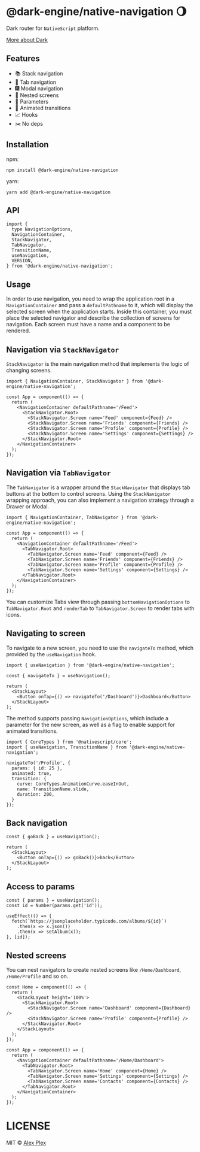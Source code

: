 # @dark-engine/native-navigation 🌖

Dark router for `NativeScript` platform.

[More about Dark](https://github.com/atellmer/dark)

## Features
- 📚 Stack navigation
- 📂 Tab navigation
- 🎆 Modal navigation
- 🌳 Nested screens
- 🔢 Parameters
- 💃 Animated transitions
- 📈 Hooks
- ✂️ No deps

## Installation
npm:
```
npm install @dark-engine/native-navigation
```
yarn:
```
yarn add @dark-engine/native-navigation
```
## API

```tsx
import {
  type NavigationOptions,
  NavigationContainer,
  StackNavigator,
  TabNavigator,
  TransitionName,
  useNavigation,
  VERSION,
} from '@dark-engine/native-navigation';
```
## Usage

In order to use navigation, you need to wrap the application root in a `NavigationContainer` and pass a `defaultPathname` to it, which will display the selected screen when the application starts. Inside this container, you must place the selected navigator and describe the collection of screens for navigation. Each screen must have a name and a component to be rendered.

## Navigation via `StackNavigator`

`StackNavigator` is the main navigation method that implements the logic of changing screens.

```tsx
import { NavigationContainer, StackNavigator } from '@dark-engine/native-navigation';
```

```tsx
const App = component(() => {
  return (
    <NavigationContainer defaultPathname='/Feed'>
      <StackNavigator.Root>
        <StackNavigator.Screen name='Feed' component={Feed} />
        <StackNavigator.Screen name='Friends' component={Friends} />
        <StackNavigator.Screen name='Profile' component={Profile} />
        <StackNavigator.Screen name='Settings' component={Settings} />
      </StackNavigator.Root>
    </NavigationContainer>
  );
});
```

## Navigation via `TabNavigator`

The `TabNavigator` is a wrapper around the `StackNavigator` that displays tab buttons at the bottom to control screens. Using the `StackNavigator` wrapping approach, you can also implement a navigation strategy through a Drawer or Modal.

```tsx
import { NavigationContainer, TabNavigator } from '@dark-engine/native-navigation';
```

```tsx
const App = component(() => {
  return (
    <NavigationContainer defaultPathname='/Feed'>
      <TabNavigator.Root>
        <TabNavigator.Screen name='Feed' component={Feed} />
        <TabNavigator.Screen name='Friends' component={Friends} />
        <TabNavigator.Screen name='Profile' component={Profile} />
        <TabNavigator.Screen name='Settings' component={Settings} />
      </TabNavigator.Root>
    </NavigationContainer>
  );
});
```

You can customize Tabs view through passing `bottomNavigationOptions` to `TabNavigator.Root` and `renderTab` to `TabNavigator.Screen` to render tabs with icons.

## Navigating to screen

To navigate to a new screen, you need to use the `navigateTo` method, which provided by the `useNavigation` hook.

```tsx
import { useNavigation } from '@dark-engine/native-navigation';
```

```tsx
const { navigateTo } = useNavigation();

return (
  <StackLayout>
    <Button onTap={() => navigateTo('/Dashboard')}>Dashboard</Button>
  </StackLayout>
);
```

The method supports passing `NavigationOptions`, which include a parameter for the new screen, as well as a flag to enable support for animated transitions.
```tsx
import { CoreTypes } from '@nativescript/core';
import { useNavigation, TransitionName } from '@dark-engine/native-navigation';
```

```tsx
navigateTo('/Profile', {
  params: { id: 25 },
  animated: true,
  transition: {
    curve: CoreTypes.AnimationCurve.easeInOut,
    name: TransitionName.slide,
    duration: 200,
  }
});
```

## Back navigation

```tsx
const { goBack } = useNavigation();

return (
  <StackLayout>
    <Button onTap={() => goBack()}>back</Button>
  </StackLayout>
);
```

## Access to params

```tsx
const { params } = useNavigation();
const id = Number(params.get('id'));

useEffect(() => {
  fetch(`https://jsonplaceholder.typicode.com/albums/${id}`)
    .then(x => x.json())
    .then(x => setAlbum(x));
}, [id]);
```

## Nested screens

You can nest navigators to create nested screens like `/Home/Dashboard`, `/Home/Profile` and so on.

```tsx
const Home = component(() => {
  return (
    <StackLayout height='100%'>
      <StackNavigator.Root>
        <StackNavigator.Screen name='Dashboard' component={Dashboard} />
        <StackNavigator.Screen name='Profile' component={Profile} />
      </StackNavigator.Root>
    </StackLayout>
  );
});

const App = component(() => {
  return (
    <NavigationContainer defaultPathname='/Home/Dashboard'>
      <TabNavigator.Root>
        <TabNavigator.Screen name='Home' component={Home} />
        <TabNavigator.Screen name='Settings' component={Settings} />
        <TabNavigator.Screen name='Contacts' component={Contacts} />
      </TabNavigator.Root>
    </NavigationContainer>
  );
});
```

# LICENSE

MIT © [Alex Plex](https://github.com/atellmer)
